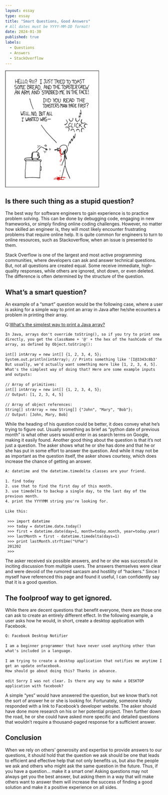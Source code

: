 ```yaml
---
layout: essay
type: essay
title: "Smart Questions, Good Answers"
# All dates must be YYYY-MM-DD format!
date: 2024-01-30
published: true
labels:
  - Questions
  - Answers
  - StackOverflow
---
```


<img width="300px" class="rounded float-start pe-4" src="../img/smart-questions/rtfm.png">

## Is there such thing as a stupid question?

The best way for software engineers to gain experience is to practice problem solving. This can be done by debugging code, engaging in new frameworks, or simply finding online coding challenges. However, no matter how skilled an engineer is, they will most likely encounter frustrating problems that require online help. It is quite common for engineers to turn to online resources, such as Stackoverflow, when an issue is presented to them. 

Stack Overflow is one of the largest and most active programming communities, where developers can ask and answer technical questions. But, not all questions are created equal. Some receive immediate, high-quality responses, while others are ignored, shot down, or even deleted. The difference is often determined by the structure of the question.

## What’s a smart question?

An example of a “smart” question would be the following case, where a user is asking for a simple way to print an array in Java after he/she ecounters a problem in printing their array. 

Q:[What's the simplest way to print a Java array?](https://stackoverflow.com/questions/409784/whats-the-simplest-way-to-print-a-java-array)
```
In Java, arrays don't override toString(), so if you try to print one directly, you get the className + '@' + the hex of the hashCode of the array, as defined by Object.toString():

int[] intArray = new int[] {1, 2, 3, 4, 5};
System.out.println(intArray); // Prints something like '[I@3343c8b3'
But usually, we'd actually want something more like [1, 2, 3, 4, 5]. What's the simplest way of doing that? Here are some example inputs and outputs:

// Array of primitives:
int[] intArray = new int[] {1, 2, 3, 4, 5};
// Output: [1, 2, 3, 4, 5]

// Array of object references:
String[] strArray = new String[] {"John", "Mary", "Bob"};
// Output: [John, Mary, Bob]
```

While the heading of his question could be better, it does convey what he’s trying to figure out. Usually something as brief as “python date of previous month” is what other users would enter in as search terms on Google, making it easily found. Another good thing about the question is that it’s not just a question. The asker shows what he or she has done and that he or she has put in some effort to answer the question. And while it may not be as important as the question itself, the asker shows courtesy, which does increase the chance of getting an answer.

```
A: datetime and the datetime.timedelta classes are your friend.

1. find today
2. use that to find the first day of this month.
3. use timedelta to backup a single day, to the last day of the previous month.
4. print the YYYYMM string you're looking for.

Like this:

 >>> import datetime
 >>> today = datetime.date.today()
 >>> first = datetime.date(day=1, month=today.month, year=today.year)
 >>> lastMonth = first - datetime.timedelta(days=1)
 >>> print lastMonth.strftime("%Y%m")
 201202
 >>>

```
 
The asker received six possible answers, and he or she was successful in inciting discussion from multiple users. The answers themselves were clear and were devoid of the rumored sarcasm and hostility of “hackers.” Since I myself have referenced this page and found it useful, I can confidently say that it is a good question.

## The foolproof way to get ignored.

While there are decent questions that benefit everyone, there are those one can ask to create an entirely different effect. In the following example, a user asks how he would, in short, create a desktop application with Facebook.

```
Q: Facebook Desktop Notifier

I am a beginner programmer that have never used anything other than what's included in a language.

I am trying to create a desktop application that notifies me anytime I get an update onfacebook. 
How should go about doing this? Thanks in advance.

edit Sorry I was not clear. Is there any way to make a DESKTOP application with facebook?
```

A simple “yes” would have answered the question, but we know that’s not the sort of answer he or she is looking for. Fortunately, someone kindly responded with a link to Facebook’s developer website. The asker should have done more research on his or her potential project. Then further down the road, he or she could have asked more specific and detailed questions that wouldn’t require a thousand-paged response for a sufficient answer.

## Conclusion

When we rely on others’ generosity and expertise to provide answers to our questions, it should hold that the question we ask should be one that leads to efficient and effective help that not only benefits us, but also the people we ask and others who might ask the same question in the future. Thus, if you have a question… make it a smart one! Asking questions may not always get you the best answer, but asking them in a way that will make others want to answer them will increase the success of finding a good solution and make it a positive experience on all sides.
